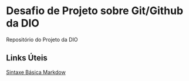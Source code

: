 #  Desafio de Projeto sobre Git/Github da DIO
Repositório do Projeto da DIO

## Links Úteis
[Sintaxe Básica Markdow](https://www.markdownguide.org/getting-started/)
